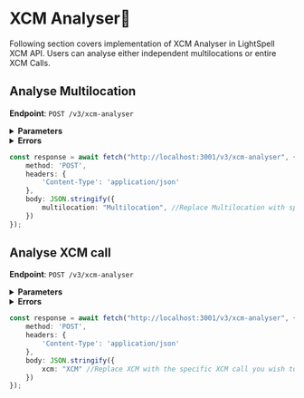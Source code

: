# XCM Analyser🔎

Following section covers implementation of XCM Analyser in LightSpell XCM API. Users can analyse either independent multilocations or entire XCM Calls.

## Analyse Multilocation
**Endpoint**: `POST /v3/xcm-analyser`

  <details>
  <summary><b>Parameters</b> </summary>

  - `multilocation`: Specific multilocation

  </details>

  <details>
  <summary><b>Errors</b> </summary>

  - `400`  (Bad request exception) - Returned when no Multilocation is provided
  - `400`  (Bad request exception) - Returned when wrongly formatted Multilocation is provided
  - `500`  (Internal server error) - Returned when an unknown error has occurred. In this case please open an issue.
    
  </details>
  
```ts
const response = await fetch("http://localhost:3001/v3/xcm-analyser", {
    method: 'POST',
    headers: {
        'Content-Type': 'application/json'
    },
    body: JSON.stringify({
        multilocation: "Multilocation", //Replace Multilocation with specific Multilocation you wish to analyse
    })
});
```
## Analyse XCM call
**Endpoint**: `POST /v3/xcm-analyser`

  <details>
  <summary><b>Parameters</b> </summary>

  - `xcm`: Complete XCM call

  </details>

  <details>
  <summary><b>Errors</b> </summary>

  - `400`  (Bad request exception) - Returned when no XCM call is provided
  - `400`  (Bad request exception) - Returned when wrongly formatted Multilocation is provided
  - `500`  (Internal server error) - Returned when an unknown error has occurred. In this case please open an issue.
    
  </details>

```ts
const response = await fetch("http://localhost:3001/v3/xcm-analyser", {
    method: 'POST',
    headers: {
        'Content-Type': 'application/json'
    },
    body: JSON.stringify({
        xcm: "XCM" //Replace XCM with the specific XCM call you wish to analyse
    })
});
```